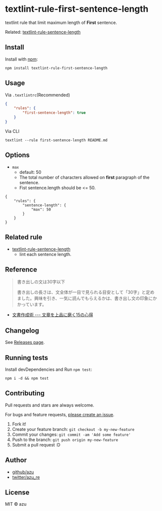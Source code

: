 # textlint-rule-first-sentence-length

textlint rule that limit maximum length of **First** sentence. 

Related: [textlint-rule-sentence-length](https://github.com/azu/textlint-rule-sentence-length "textlint-rule-sentence-length")

## Install

Install with [npm](https://www.npmjs.com/):

    npm install textlint-rule-first-sentence-length

## Usage

Via `.textlintrc`(Recommended)

```json
{
    "rules": {
        "first-sentence-length": true
    }
}
```

Via CLI

```
textlint --rule first-sentence-length README.md
```

## Options

- `max`
    - default: 50
    - The total number of characters allowed on **first** paragraph of the sentence.
    - Fist sentence.length should be <= 50.

```
{
    "rules": {
        "sentence-length": {
            "max": 50
        }
    }
}
```

## Related rule

- [textlint-rule-sentence-length](https://github.com/azu/textlint-rule-sentence-length "textlint-rule-sentence-length")
    - lint each sentence length.

## Reference

> 書き出しの文は30字以下  
>
> 書き出しの長さは、文全体が一目で見られる目安として「30字」と定めました。興味を引き、一気に読んでもらえるかは、書き出し文の印象にかかっています。

- [文書作成術 --- 文章を上品に磨く15の心得](http://www.motorwarp.com/koizumi/writingstyle01.html "文書作成術 --- 文章を上品に磨く15の心得")

## Changelog

See [Releases page](https://github.com/azu/textlint-rule-first-sentence-length/releases).

## Running tests

Install devDependencies and Run `npm test`:

    npm i -d && npm test

## Contributing

Pull requests and stars are always welcome.

For bugs and feature requests, [please create an issue](https://github.com/azu/textlint-rule-first-sentence-length/issues).

1. Fork it!
2. Create your feature branch: `git checkout -b my-new-feature`
3. Commit your changes: `git commit -am 'Add some feature'`
4. Push to the branch: `git push origin my-new-feature`
5. Submit a pull request :D

## Author

- [github/azu](https://github.com/azu)
- [twitter/azu_re](https://twitter.com/azu_re)

## License

MIT © azu

